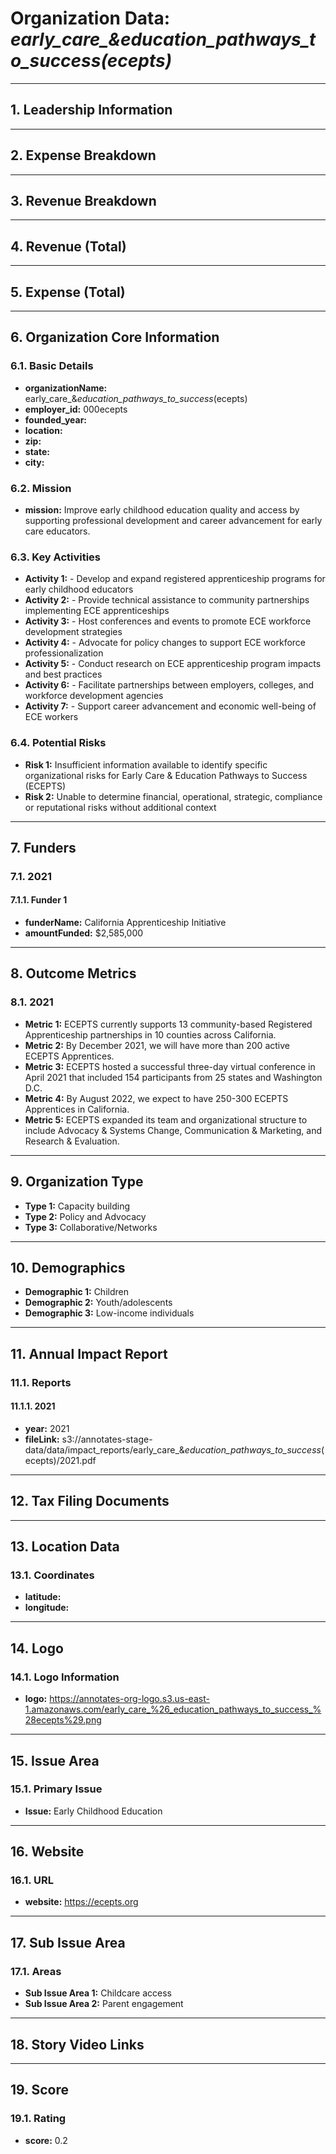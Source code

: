 # Organization Data: *early_care_&_education_pathways_to_success_(ecepts)*

---

## 1. Leadership Information

---

## 2. Expense Breakdown

---

## 3. Revenue Breakdown

---

## 4. Revenue (Total)

---

## 5. Expense (Total)

---

## 6. Organization Core Information
### 6.1. Basic Details
- **organizationName:** early_care_&_education_pathways_to_success_(ecepts)
- **employer_id:** 000ecepts
- **founded_year:** 
- **location:** 
- **zip:** 
- **state:** 
- **city:** 

### 6.2. Mission
- **mission:** Improve early childhood education quality and access by supporting professional development and career advancement for early care educators.

### 6.3. Key Activities
- **Activity 1:** - Develop and expand registered apprenticeship programs for early childhood educators
- **Activity 2:** - Provide technical assistance to community partnerships implementing ECE apprenticeships
- **Activity 3:** - Host conferences and events to promote ECE workforce development strategies
- **Activity 4:** - Advocate for policy changes to support ECE workforce professionalization
- **Activity 5:** - Conduct research on ECE apprenticeship program impacts and best practices
- **Activity 6:** - Facilitate partnerships between employers, colleges, and workforce development agencies
- **Activity 7:** - Support career advancement and economic well-being of ECE workers

### 6.4. Potential Risks
- **Risk 1:** Insufficient information available to identify specific organizational risks for Early Care & Education Pathways to Success (ECEPTS)
- **Risk 2:** Unable to determine financial, operational, strategic, compliance or reputational risks without additional context

---

## 7. Funders
### 7.1. 2021
#### 7.1.1. Funder 1
- **funderName:** California Apprenticeship Initiative
- **amountFunded:** $2,585,000

---

## 8. Outcome Metrics
### 8.1. 2021
- **Metric 1:** ECEPTS currently supports 13 community-based Registered Apprenticeship partnerships in 10 counties across California.
- **Metric 2:** By December 2021, we will have more than 200 active ECEPTS Apprentices.
- **Metric 3:** ECEPTS hosted a successful three-day virtual conference in April 2021 that included 154 participants from 25 states and Washington D.C.
- **Metric 4:** By August 2022, we expect to have 250-300 ECEPTS Apprentices in California.
- **Metric 5:** ECEPTS expanded its team and organizational structure to include Advocacy & Systems Change, Communication & Marketing, and Research & Evaluation.

---

## 9. Organization Type
- **Type 1:** Capacity building
- **Type 2:** Policy and Advocacy
- **Type 3:** Collaborative/Networks

---

## 10. Demographics
- **Demographic 1:** Children
- **Demographic 2:** Youth/adolescents
- **Demographic 3:** Low-income individuals

---

## 11. Annual Impact Report
### 11.1. Reports
#### 11.1.1. 2021
- **year:** 2021
- **fileLink:** s3://annotates-stage-data/data/impact_reports/early_care_&_education_pathways_to_success_(ecepts)/2021.pdf

---

## 12. Tax Filing Documents

---

## 13. Location Data
### 13.1. Coordinates
- **latitude:** 
- **longitude:** 

---

## 14. Logo
### 14.1. Logo Information
- **logo:** https://annotates-org-logo.s3.us-east-1.amazonaws.com/early_care_%26_education_pathways_to_success_%28ecepts%29.png

---

## 15. Issue Area
### 15.1. Primary Issue
- **Issue:** Early Childhood Education

---

## 16. Website
### 16.1. URL
- **website:** https://ecepts.org

---

## 17. Sub Issue Area
### 17.1. Areas
- **Sub Issue Area 1:** Childcare access
- **Sub Issue Area 2:** Parent engagement

---

## 18. Story Video Links
---

## 19. Score
### 19.1. Rating
- **score:** 0.2
